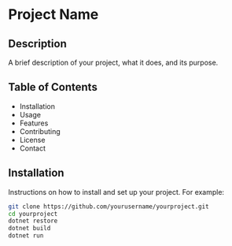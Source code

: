 # Project Name

## Description
A brief description of your project, what it does, and its purpose.

## Table of Contents
- Installation
- Usage
- Features
- Contributing
- License
- Contact

## Installation
Instructions on how to install and set up your project. For example:

```bash
git clone https://github.com/yourusername/yourproject.git
cd yourproject
dotnet restore
dotnet build
dotnet run
